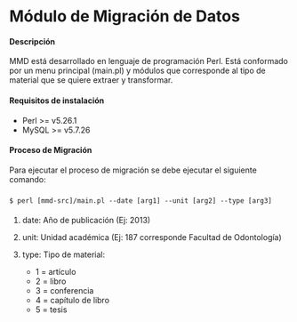 # Módulo de Migración de Datos

#### Descripción
    
MMD está desarrollado en lenguaje de programación Perl. Está conformado por un menu principal (main.pl) y módulos que corresponde al tipo de material que se quiere extraer y transformar.

#### Requisitos de instalación 
   
* Perl >= v5.26.1 
* MySQL >= v5.7.26

#### Proceso de Migración
   
Para ejecutar el proceso de migración se debe ejecutar el siguiente comando:

###    

    $ perl [mmd-src]/main.pl --date [arg1] --unit [arg2] --type [arg3]

####   

1. date: Año de publicación (Ej: 2013) 
2. unit: Unidad académica (Ej: 187 corresponde Facultad de Odontología)
3. type: Tipo de material:

    * 1 = artículo
    * 2 = libro 
    * 3 = conferencia 
    * 4 = capítulo de libro  
    * 5 = tesis




